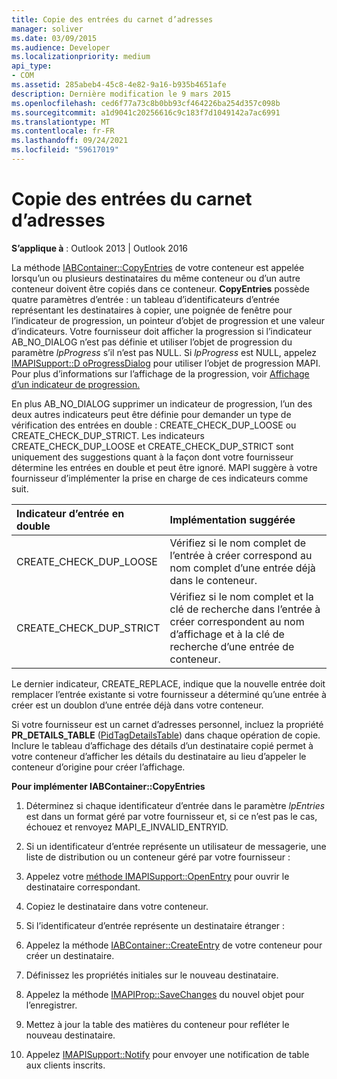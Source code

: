 ```yaml
---
title: Copie des entrées du carnet d’adresses
manager: soliver
ms.date: 03/09/2015
ms.audience: Developer
ms.localizationpriority: medium
api_type:
- COM
ms.assetid: 285abeb4-45c8-4e82-9a16-b935b4651afe
description: Dernière modification le 9 mars 2015
ms.openlocfilehash: ced6f77a73c8b0bb93cf464226ba254d357c098b
ms.sourcegitcommit: a1d9041c20256616c9c183f7d1049142a7ac6991
ms.translationtype: MT
ms.contentlocale: fr-FR
ms.lasthandoff: 09/24/2021
ms.locfileid: "59617019"
---
```

# <a name="copying-address-book-entries"></a>Copie des entrées du carnet d’adresses

  
  
**S’applique à** : Outlook 2013 | Outlook 2016 
  
La méthode [IABContainer::CopyEntries](iabcontainer-copyentries.md) de votre conteneur est appelée lorsqu’un ou plusieurs destinataires du même conteneur ou d’un autre conteneur doivent être copiés dans ce conteneur. **CopyEntries** possède quatre paramètres d’entrée : un tableau d’identificateurs d’entrée représentant les destinataires à copier, une poignée de fenêtre pour l’indicateur de progression, un pointeur d’objet de progression et une valeur d’indicateurs. Votre fournisseur doit afficher la progression si l’indicateur AB_NO_DIALOG n’est pas définie et utiliser l’objet de progression du paramètre  _lpProgress_ s’il n’est pas NULL. Si  _lpProgress_ est NULL, appelez [IMAPISupport::D oProgressDialog](imapisupport-doprogressdialog.md) pour utiliser l’objet de progression MAPI. Pour plus d’informations sur l’affichage de la progression, voir [Affichage d’un indicateur de progression.](mapi-progress-indicators.md)
  
En plus AB_NO_DIALOG supprimer un indicateur de progression, l’un des deux autres indicateurs peut être définie pour demander un type de vérification des entrées en double : CREATE_CHECK_DUP_LOOSE ou CREATE_CHECK_DUP_STRICT. Les indicateurs CREATE_CHECK_DUP_LOOSE et CREATE_CHECK_DUP_STRICT sont uniquement des suggestions quant à la façon dont votre fournisseur détermine les entrées en double et peut être ignoré. MAPI suggère à votre fournisseur d’implémenter la prise en charge de ces indicateurs comme suit.
  
|**Indicateur d’entrée en double**|**Implémentation suggérée**|
|:-----|:-----|
|CREATE_CHECK_DUP_LOOSE  <br/> |Vérifiez si le nom complet de l’entrée à créer correspond au nom complet d’une entrée déjà dans le conteneur.  <br/> |
|CREATE_CHECK_DUP_STRICT  <br/> |Vérifiez si le nom complet et la clé de recherche dans l’entrée à créer correspondent au nom d’affichage et à la clé de recherche d’une entrée de conteneur.  <br/> |
   
Le dernier indicateur, CREATE_REPLACE, indique que la nouvelle entrée doit remplacer l’entrée existante si votre fournisseur a déterminé qu’une entrée à créer est un doublon d’une entrée déjà dans votre conteneur. 
  
Si votre fournisseur est un carnet d’adresses personnel, incluez la propriété **PR_DETAILS_TABLE** ([PidTagDetailsTable](pidtagdetailstable-canonical-property.md)) dans chaque opération de copie. Inclure le tableau d’affichage des détails d’un destinataire copié permet à votre conteneur d’afficher les détails du destinataire au lieu d’appeler le conteneur d’origine pour créer l’affichage.
  
 **Pour implémenter IABContainer::CopyEntries**
  
1. Déterminez si chaque identificateur d’entrée dans le paramètre  _lpEntries_ est dans un format géré par votre fournisseur et, si ce n’est pas le cas, échouez et renvoyez MAPI_E_INVALID_ENTRYID. 
    
2. Si un identificateur d’entrée représente un utilisateur de messagerie, une liste de distribution ou un conteneur géré par votre fournisseur :
    
1. Appelez votre [méthode IMAPISupport::OpenEntry](imapisupport-openentry.md) pour ouvrir le destinataire correspondant. 
    
2. Copiez le destinataire dans votre conteneur. 
    
3. Si l’identificateur d’entrée représente un destinataire étranger :
    
1. Appelez la méthode [IABContainer::CreateEntry](iabcontainer-createentry.md) de votre conteneur pour créer un destinataire. 
    
2. Définissez les propriétés initiales sur le nouveau destinataire.
    
4. Appelez la méthode [IMAPIProp::SaveChanges](imapiprop-savechanges.md) du nouvel objet pour l’enregistrer. 
    
5. Mettez à jour la table des matières du conteneur pour refléter le nouveau destinataire. 
    
6. Appelez [IMAPISupport::Notify](imapisupport-notify.md) pour envoyer une notification de table aux clients inscrits. 
    

